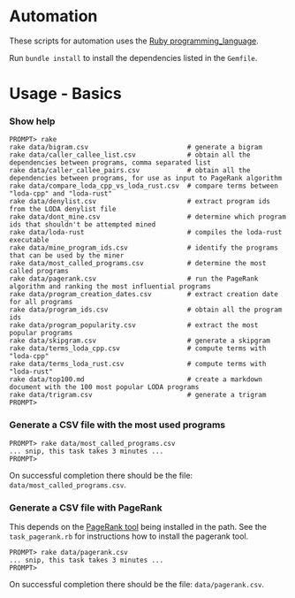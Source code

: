 # Automation

These scripts for automation uses the [Ruby programming_language](https://www.ruby-lang.org/en/).

Run `bundle install` to install the dependencies listed in the `Gemfile`.


# Usage - Basics

### Show help

```
PROMPT> rake
rake data/bigram.csv                         # generate a bigram
rake data/caller_callee_list.csv             # obtain all the dependencies between programs, comma separated list
rake data/caller_callee_pairs.csv            # obtain all the dependencies between programs, for use as input to PageRank algorithm
rake data/compare_loda_cpp_vs_loda_rust.csv  # compare terms between "loda-cpp" and "loda-rust"
rake data/denylist.csv                       # extract program ids from the LODA denylist file
rake data/dont_mine.csv                      # determine which program ids that shouldn't be attempted mined
rake data/loda-rust                          # compiles the loda-rust executable
rake data/mine_program_ids.csv               # identify the programs that can be used by the miner
rake data/most_called_programs.csv           # determine the most called programs
rake data/pagerank.csv                       # run the PageRank algorithm and ranking the most influential programs
rake data/program_creation_dates.csv         # extract creation date for all programs
rake data/program_ids.csv                    # obtain all the program ids
rake data/program_popularity.csv             # extract the most popular programs
rake data/skipgram.csv                       # generate a skipgram
rake data/terms_loda_cpp.csv                 # compute terms with "loda-cpp"
rake data/terms_loda_rust.csv                # compute terms with "loda-rust"
rake data/top100.md                          # create a markdown document with the 100 most popular LODA programs
rake data/trigram.csv                        # generate a trigram
PROMPT>
```

### Generate a CSV file with the most used programs

```
PROMPT> rake data/most_called_programs.csv
... snip, this task takes 3 minutes ...
PROMPT>
```

On successful completion there should be the file: `data/most_called_programs.csv`.


### Generate a CSV file with PageRank

This depends on the [PageRank tool](https://github.com/louridas/pagerank) being installed in the path.
See the `task_pagerank.rb` for instructions how to install the pagerank tool.

```
PROMPT> rake data/pagerank.csv
... snip, this task takes 3 minutes ...
PROMPT>
```

On successful completion there should be the file: `data/pagerank.csv`.

